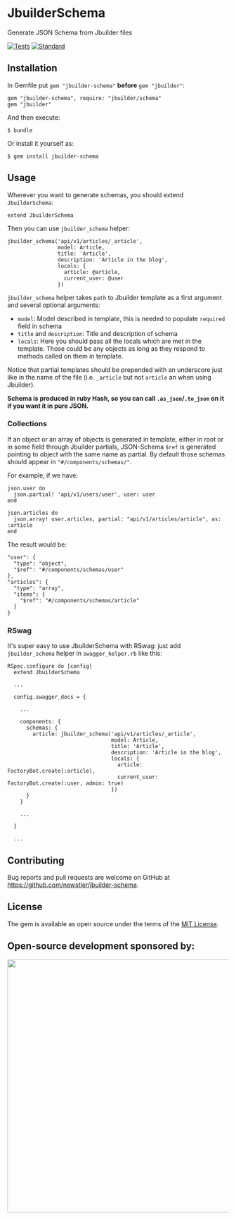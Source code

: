 # JbuilderSchema

Generate JSON Schema from Jbuilder files

[![Tests](https://github.com/newstler/jbuilder-schema/actions/workflows/tests.yml/badge.svg?branch=tests)](https://github.com/newstler/jbuilder-schema/actions)
[![Standard](https://github.com/newstler/jbuilder-schema/actions/workflows/standard.yml/badge.svg?branch=tests)](https://github.com/newstler/jbuilder-schema/actions)

## Installation

In Gemfile put `gem "jbuilder-schema"` **before** `gem "jbuilder"`:

    gem "jbuilder-schema", require: "jbuilder/schema"
    gem "jbuilder"

And then execute:

    $ bundle

Or install it yourself as:

    $ gem install jbuilder-schema

## Usage

Wherever you want to generate schemas, you should extend `JbuilderSchema`:

    extend JbuilderSchema

Then you can use `jbuilder_schema` helper:

    jbuilder_schema('api/v1/articles/_article',
                    model: Article,
                    title: 'Article',
                    description: 'Article in the blog',
                    locals: {
                      article: @article,
                      current_user: @user
                    })

`jbuilder_schema` helper takes `path` to Jbuilder template as a first argument and several optional arguments:

- `model`: Model described in template, this is needed to populate `required` field in schema
- `title` and `description`: Title and description of schema
- `locals`: Here you should pass all the locals which are met in the template. Those could be any objects as long as they respond to methods called on them in template.

Notice that partial templates should be prepended with an underscore just like in the name of the file (i.e. `_article` but not `article` an when using Jbuilder).

**Schema is produced in ruby Hash, so you can call `.as_json`/`.to_json` on it if you want it in pure JSON.**

### Collections

If an object or an array of objects is generated in template, either in root or in some field through Jbuilder partials, JSON-Schema `$ref` is generated pointing to object with the same name as partial. By default those schemas should appear in `"#/components/schemas/"`.

For example, if we have:

    json.user do
      json.partial! 'api/v1/users/user', user: user
    end

    json.articles do
      json.array! user.articles, partial: "api/v1/articles/article", as: :article
    end

The result would be:

    "user": {
      "type": "object",
      "$ref": "#/components/schemas/user"
    },
    "articles": {
      "type": "array",
      "items": {
        "$ref": "#/components/schemas/article"
      }
    }
    
[//]: # (### Customization)

[//]: # ()
[//]: # ()
[//]: # (You can add your own data for fields in schema with `schema` keyword:)

[//]: # ()
[//]: # ()
[//]: # (    json.amount order.amount, schema: { type: :number, format })

### RSwag

It's super easy to use JbuilderSchema with RSwag: just add `jbuilder_schema` helper in `swagger_helper.rb` like this:

    RSpec.configure do |config|
      extend JbuilderSchema

      ...

      config.swagger_docs = {

        ...
      
        components: {
          schemas: {
            article: jbuilder_schema('api/v1/articles/_article',
                                     model: Article,
                                     title: 'Article',
                                     description: 'Article in the blog',
                                     locals: {
                                       article: FactoryBot.create(:article),
                                       current_user: FactoryBot.create(:user, admin: true)
                                     })
          }
        }

        ...

      }

      ...

[//]: # (## Development)

[//]: # ()
[//]: # (After checking out the repo, run `bin/setup` to install dependencies. Then, run `rake spec` to run the tests. You can also run `bin/console` for an interactive prompt that will allow you to experiment.)

[//]: # ()
[//]: # (To install this gem onto your local machine, run `bundle exec rake install`. To release a new version, update the version number in `version.rb`, and then run `bundle exec rake release`, which will create a git tag for the version, push git commits and the created tag, and push the `.gem` file to [rubygems.org]&#40;https://rubygems.org&#41;.)

## Contributing

Bug reports and pull requests are welcome on GitHub at https://github.com/newstler/jbuilder-schema.

## License

The gem is available as open source under the terms of the [MIT License](https://opensource.org/licenses/MIT).

## Open-source development sponsored by:

<a href="https://www.clickfunnels.com"><img src="https://images.clickfunnel.com/uploads/digital_asset/file/176632/clickfunnels-dark-logo.svg" width="575" /></a>
